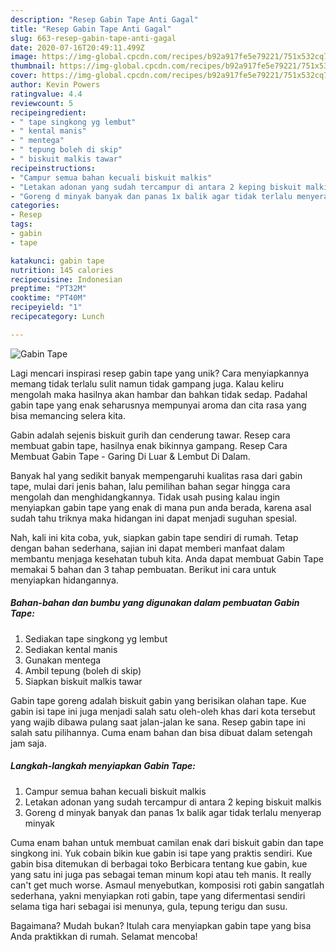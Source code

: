 ```yaml
---
description: "Resep Gabin Tape Anti Gagal"
title: "Resep Gabin Tape Anti Gagal"
slug: 663-resep-gabin-tape-anti-gagal
date: 2020-07-16T20:49:11.499Z
image: https://img-global.cpcdn.com/recipes/b92a917fe5e79221/751x532cq70/gabin-tape-foto-resep-utama.jpg
thumbnail: https://img-global.cpcdn.com/recipes/b92a917fe5e79221/751x532cq70/gabin-tape-foto-resep-utama.jpg
cover: https://img-global.cpcdn.com/recipes/b92a917fe5e79221/751x532cq70/gabin-tape-foto-resep-utama.jpg
author: Kevin Powers
ratingvalue: 4.4
reviewcount: 5
recipeingredient:
- " tape singkong yg lembut"
- " kental manis"
- " mentega"
- " tepung boleh di skip"
- " biskuit malkis tawar"
recipeinstructions:
- "Campur semua bahan kecuali biskuit malkis"
- "Letakan adonan yang sudah tercampur di antara 2 keping biskuit malkis"
- "Goreng d minyak banyak dan panas 1x balik agar tidak terlalu menyerap minyak"
categories:
- Resep
tags:
- gabin
- tape

katakunci: gabin tape 
nutrition: 145 calories
recipecuisine: Indonesian
preptime: "PT32M"
cooktime: "PT40M"
recipeyield: "1"
recipecategory: Lunch

---
```



![Gabin Tape](https://img-global.cpcdn.com/recipes/b92a917fe5e79221/751x532cq70/gabin-tape-foto-resep-utama.jpg)

Lagi mencari inspirasi resep gabin tape yang unik? Cara menyiapkannya memang tidak terlalu sulit namun tidak gampang juga. Kalau keliru mengolah maka hasilnya akan hambar dan bahkan tidak sedap. Padahal gabin tape yang enak seharusnya mempunyai aroma dan cita rasa yang bisa memancing selera kita.

Gabin adalah sejenis biskuit gurih dan cenderung tawar. Resep cara membuat gabin tape, hasilnya enak bikinnya gampang. Resep Cara Membuat Gabin Tape - Garing Di Luar &amp; Lembut Di Dalam.

Banyak hal yang sedikit banyak mempengaruhi kualitas rasa dari gabin tape, mulai dari jenis bahan, lalu pemilihan bahan segar hingga cara mengolah dan menghidangkannya. Tidak usah pusing kalau ingin menyiapkan gabin tape yang enak di mana pun anda berada, karena asal sudah tahu triknya maka hidangan ini dapat menjadi suguhan spesial.


Nah, kali ini kita coba, yuk, siapkan gabin tape sendiri di rumah. Tetap dengan bahan sederhana, sajian ini dapat memberi manfaat dalam membantu menjaga kesehatan tubuh kita. Anda dapat membuat Gabin Tape memakai 5 bahan dan 3 tahap pembuatan. Berikut ini cara untuk menyiapkan hidangannya.

<!--inarticleads1-->

##### Bahan-bahan dan bumbu yang digunakan dalam pembuatan Gabin Tape:

1. Sediakan  tape singkong yg lembut
1. Sediakan  kental manis
1. Gunakan  mentega
1. Ambil  tepung (boleh di skip)
1. Siapkan  biskuit malkis tawar


Gabin tape goreng adalah biskuit gabin yang berisikan olahan tape. Kue gabin isi tape ini juga menjadi salah satu oleh-oleh khas dari kota tersebut yang wajib dibawa pulang saat jalan-jalan ke sana. Resep gabin tape ini salah satu pilihannya. Cuma enam bahan dan bisa dibuat dalam setengah jam saja. 

<!--inarticleads2-->

##### Langkah-langkah menyiapkan Gabin Tape:

1. Campur semua bahan kecuali biskuit malkis
1. Letakan adonan yang sudah tercampur di antara 2 keping biskuit malkis
1. Goreng d minyak banyak dan panas 1x balik agar tidak terlalu menyerap minyak


Cuma enam bahan untuk membuat camilan enak dari biskuit gabin dan tape singkong ini. Yuk cobain bikin kue gabin isi tape yang praktis sendiri. Kue gabin bisa ditemukan di berbagai toko Berbicara tentang kue gabin, kue yang satu ini juga pas sebagai teman minum kopi atau teh manis. It really can&#39;t get much worse. Asmaul menyebutkan, komposisi roti gabin sangatlah sederhana, yakni menyiapkan roti gabin, tape yang difermentasi sendiri selama tiga hari sebagai isi menunya, gula, tepung terigu dan susu. 

Bagaimana? Mudah bukan? Itulah cara menyiapkan gabin tape yang bisa Anda praktikkan di rumah. Selamat mencoba!
